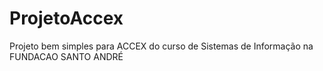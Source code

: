 # ProjetoAccex
Projeto bem simples para ACCEX do curso de Sistemas de Informação na FUNDACAO SANTO ANDRÉ
